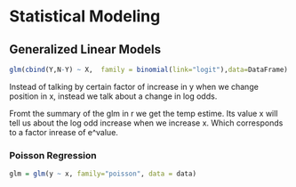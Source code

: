 # Statistical Modeling

## Generalized Linear Models

```R
glm(cbind(Y,N-Y) ~ X,  family = binomial(link="logit"),data=DataFrame) 

```
Instead of talking by certain factor of increase in y when we change position in x, instead we talk about a change in log odds.

Fromt the summary of the glm in r we get the temp estime. Its value x will tell us about the log odd increase when we increase x. Which corresponds to a factor inrease of e^value.

### Poisson Regression

```R
glm = glm(y ~ x, family="poisson", data = data)
```
